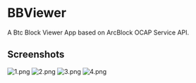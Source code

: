 # BBViewer
A Btc Block Viewer App based on ArcBlock OCAP Service API.

## Screenshots

![1.png](https://github.com/NateRobinson/BBViewer/blob/master/pics/1.png?raw=true)
![2.png](https://github.com/NateRobinson/BBViewer/blob/master/pics/2.png?raw=true)
![3.png](https://github.com/NateRobinson/BBViewer/blob/master/pics/3.png?raw=true)
![4.png](https://github.com/NateRobinson/BBViewer/blob/master/pics/4.png?raw=true)
